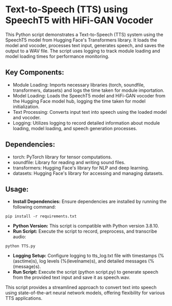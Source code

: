 # Text-to-Speech (TTS) using SpeechT5 with HiFi-GAN Vocoder
This Python script demonstrates a Text-to-Speech (TTS) system using the SpeechT5 model from Hugging Face's Transformers library. It loads the model and vocoder, processes text input, generates speech, and saves the output to a WAV file. The script uses logging to track module loading and model loading times for performance monitoring.

## Key Components:
- Module Loading: Imports necessary libraries (torch, soundfile, transformers, datasets) and logs the time taken for module importation.
- Model Loading: Loads the SpeechT5 model and HiFi-GAN vocoder from the Hugging Face model hub, logging the time taken for model initialization.
- Text Processing: Converts input text into speech using the loaded model and vocoder.
- Logging: Utilizes logging to record detailed information about module loading, model loading, and speech generation processes.

## Dependencies:
- torch: PyTorch library for tensor computations.
- soundfile: Library for reading and writing sound files.
- transformers: Hugging Face's library for NLP and deep learning.
- datasets: Hugging Face's library for accessing and managing datasets.

## Usage:
- **Install Dependencies:** Ensure dependencies are installed by running the following command:
```
pip install -r requirements.txt
```
- **Python Version:** This script is compatible with Python version 3.8.10.
- **Run Script:** Execute the script to record, preprocess, and transcribe audio:
```
python TTS.py
```
- **Logging Setup:** Configure logging to tts_log.txt file with timestamps (%(asctime)s), log levels (%(levelname)s), and detailed messages (%(message)s).
- **Run Script:** Execute the script (python script.py) to generate speech from the provided text input and save it as speech.wav.

This script provides a streamlined approach to convert text into speech using state-of-the-art neural network models, offering flexibility for various TTS applications.
